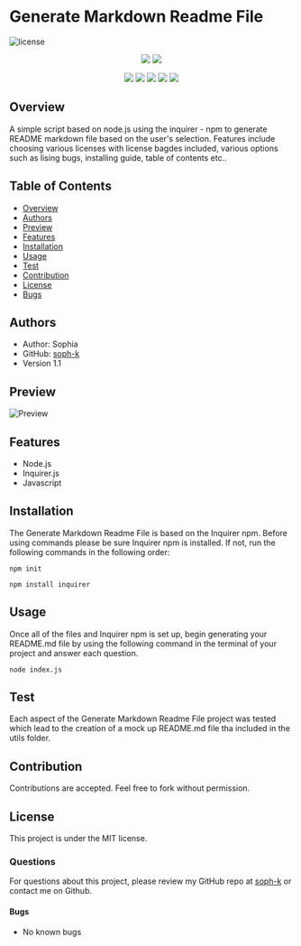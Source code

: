 # Generate Markdown Readme File

![license](https://img.shields.io/badge/license-MIT-red)

<p align="center">
    <img src="https://img.shields.io/github/repo-size/soph-k/generate_markdown_readme_file"/>
    <img src="https://img.shields.io/github/last-commit/soph-k/generate_markdown_readme_file"/>
</p>
<p align="center">
    <img src="https://img.shields.io/badge/Javascript-yellow"/>
    <img src="https://img.shields.io/badge/jQuery-gray"/>
    <img src="https://img.shields.io/badge/-node.js-red"/>
    <img src="https://img.shields.io/badge/-json-blue" />
    <img src="https://img.shields.io/badge/-inquirer-pink"/>
</p>

## Overview
A simple script based on node.js using the inquirer - npm to generate README markdown file based on the user's selection. 
Features include choosing various licenses with license bagdes included, various options such as lising bugs, installing guide, table of contents etc..


## Table of Contents
- [Overview](#overview)
- [Authors](#authors)
- [Preview](#preview)
- [Features](#features)
- [Installation](#installation)
- [Usage](#usage)
- [Test](#test)
- [Contribution](#contribution)
- [License](#license)
- [Bugs](#bugs)


## Authors
- Author: Sophia
- GitHub: [soph-k](https://github.com/soph-k)
- Version 1.1


## Preview
![Preview](./assets/images/demo.gif)


## Features
- Node.js 
- Inquirer.js
- Javascript 


## Installation
The Generate Markdown Readme File is based on the Inquirer npm. 
Before using commands please be sure Inquirer npm is installed. 
If not, run the following commands in the following order: 

```
npm init
```
```
npm install inquirer
```


## Usage
Once all of the files and Inquirer npm is set up, 
begin generating your README.md file by using the following 
command in the terminal of your project and answer each question.

```
node index.js
```


## Test
Each aspect of the Generate Markdown Readme File project was tested which lead to the creation of a mock up README.md file tha included in the utils folder. 


## Contribution
Contributions are accepted. Feel free to fork without permission.


## License
This project is under the MIT license.


### Questions
For questions about this project, please review my GitHub repo at [soph-k](https://github.com/soph-k) or contact me on Github.


#### Bugs 
- No known bugs


